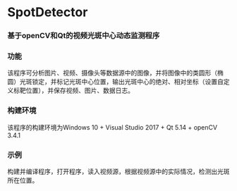 # **SpotDetector**

### 基于openCV和Qt的视频光斑中心动态监测程序



### 功能

该程序可分析图片、视频、摄像头等数据源中的图像，并将图像中的类圆形（椭圆）光斑锁定，并标记光斑中心位置，输出光斑中心的绝对、相对坐标（设置自定义标靶位置），并保存视频、图片、数据日志。



### 构建环境

该程序的构建环境为Windows 10 + Visual Studio 2017 + Qt 5.14 + openCV 3.4.1



### 示例

构建并编译程序，打开程序，读入视频源，根据视频源中的实际情况，检测出光斑所在位置。

